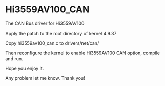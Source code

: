# Hi3559AV100_CAN
The CAN Bus driver for Hi3559AV100

Apply the patch to the root directory of kernel 4.9.37

Copy hi3559av100_can.c to drivers/net/can/

Then reconfigure the kernel to enable Hi3559AV100 CAN option, compile and run.

Hope you enjoy it.

Any problem let me know. Thank you!
